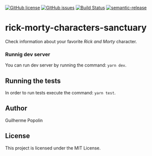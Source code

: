 [![GitHub license](https://img.shields.io/github/license/guilhermespopolin/rick-morty-characters-sanctuary.svg)](https://github.com/guilhermespopolin/rick-morty-characters-sanctuary/blob/master/LICENSE)
[![GitHub issues](https://img.shields.io/github/issues/guilhermespopolin/rick-morty-characters-sanctuary.svg)](https://github.com/guilhermespopolin/rick-morty-characters-sanctuary/issues)
[![Build Status](https://travis-ci.org/guilhermespopolin/rick-morty-characters-sanctuary.svg?branch=master)](https://travis-ci.org/guilhermespopolin/rick-morty-characters-sanctuary)
[![semantic-release](https://img.shields.io/badge/%20%20%F0%9F%93%A6%F0%9F%9A%80-semantic--release-e10079.svg)](https://github.com/semantic-release/semantic-release)

# rick-morty-characters-sanctuary

Check information about your favorite _Rick and Morty_ character.

### Runnig dev server

You can run dev server by running the command: `yarn dev`.

## Running the tests

In order to run tests execute the command: `yarn test`.

## Author

Guilherme Popolin

## License

This project is licensed under the MIT License.
